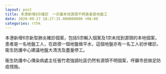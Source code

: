 ```yaml
---
layout: post
title: 本港新增6宗確診　一宗屬本地源頭不明患者是地盤工
date: 2020-09-27 18:27:31.000000000 +08:00
categories: rthk
---
```


本港新增6宗新型肺炎確診個案，包括5宗輸入個案及1宗未找到源頭的本地個案，患者是一名地盤工人，在啟德一個地盤做平水，這個地盤亦有一名工人初步確診。衞生防護中心建議地盤大清洗及盡量停工。

衞生防護中心傳染病處主任張竹君強調社區仍然有源頭不明個案，呼籲市民做足防疫措施。
